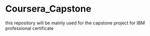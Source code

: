 # Coursera_Capstone
this repository will be mainly used for the capstone project for IBM professional certificate 
